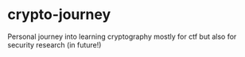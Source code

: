 # crypto-journey
Personal journey into learning cryptography mostly for ctf but also for security research (in future!)

